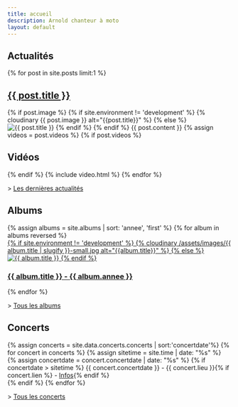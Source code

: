 ```yaml
---
title: accueil
description: Arnold chanteur à moto
layout: default
---
```


<div class="wrapper post">
<h2>Actualités</h2>
<div>
{% for post in site.posts limit:1 %}
<h2><a href="{{ post.url }}">{{ post.title }}</a></h2>
{% if post.image %}
{% if site.environment != 'development' %}
{% cloudinary {{ post.image }} alt="{{post.title}}" %}
{% else %}
<img src="{{ post.image }}" alt="{{ post.title }}">
{% endif %}
{% endif %}
{{ post.content }}
{% assign videos = post.videos %}
{% if post.videos %}
<h2>Vidéos</h2>
{% endif %}
{% include video.html %}
{% endfor %}
</div>

<p>> <a href="/actualites/">Les dernières actualités</a></p>
</div>

<div class="wrapper">
<h2>Albums</h2>
<div class="block-album">
{% assign albums = site.albums | sort: 'annee', 'first' %}
{% for album in albums reversed  %}
<div class="block-album__element">
<a href="{{ album.url }}">
{% if site.environment != 'development' %}
{% cloudinary /assets/images/{{ album.title | slugify }}-small.jpg alt="{{album.title}}" %}
{% else %}
<img src="/assets/images/{{ album.title | slugify }}-small.jpg" alt="{{ album.title }}">
{% endif %}
<h3>{{ album.title }} - {{ album.annee }}</h3>
</a>
</div>
{% endfor %}
</div>

<p>> <a href="/albums/">Tous les albums</a></p>
</div>

<div class="block-timeline">
<div class="wrapper">
<h2>Concerts</h2>
<p>
  {% assign concerts = site.data.concerts.concerts | sort:'concertdate'%}
	{% for concert in concerts %}
	{% assign sitetime = site.time | date: "%s" %}
	{% assign concertdate = concert.concertdate | date: "%s" %}
	{% if concertdate > sitetime %}
<time class="date" datetime="{{ concert.concertdate | date: "%Y%m%d" }}">{{ concert.concertdate }}</time> - {{ concert.lieu }}{% if concert.lien %} - <a href="{{ concert.lien }}">Infos</a>{% endif %}<br>
	{% endif %}
	{% endfor %}
</p>
<p>> <a href="/concerts/">Tous les concerts</a></p>
</div>
</div>
